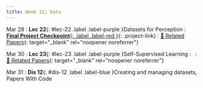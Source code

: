 ```yaml
---
title: Week 12; Data
---
```


Mar 28
: **Lec 22**{: #lec-22 .label .label-purple }Datasets for Perception
: [**Final Project Checkpoint**{: .label .label-red }](/projects/#final-project){: .project-link}
  : [📃 Related Papers](/papers/#datasets){: target="_blank" rel="noopener noreferrer"}

Mar 30 
: **Lec 23**{: #lec-23 .label .label-purple }Self-Supervised Learning
: &nbsp;
  : [📃 Related Papers](/papers/#self-supervised-learning){: target="_blank" rel="noopener noreferrer"}

Mar 31
: **Dis 12**{: #dis-12 .label .label-blue }Creating and managing datasets, Papers With Code
